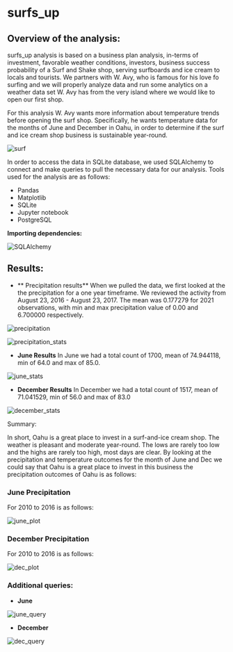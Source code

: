 # surfs_up

## Overview of the analysis:
surfs_up analysis is based on a business plan analysis, in-terms of investment, favorable weather conditions, investors, business success probability of a Surf and Shake shop, serving surfboards and ice cream to locals and tourists. We partners with W. Avy, who is famous for his love fo surfing and we will properly analyze data and run some analytics on a weather data set W. Avy has from the very island where we would like to open our first shop. 

For this analysis W. Avy wants more information about temperature trends before opening the surf shop. Specifically, he wants temperature data for the months of June and December in Oahu, in order to determine if the surf and ice cream shop business is sustainable year-round. 

![surf](https://user-images.githubusercontent.com/111251560/198156217-afc93560-f16c-45aa-ba94-ea1c323e2cb9.png)

In order to access the data in SQLite database, we used SQLAlchemy to connect and make queries to pull the necessary data for our analysis. Tools used for the analysis are as follows:
- Pandas
- Matplotlib
- SQLite
- Jupyter notebook
- PostgreSQL

**Importing dependencies:**

![SQLAlchemy](https://user-images.githubusercontent.com/111251560/198157093-aab342b4-bb60-42ef-bdab-f88a50026e0d.png)

## Results: 

- ** Precipitation results**
When we pulled the data, we first looked at the the precipitation for a one year timeframe. We reviewed the activity from August 23, 2016 - August 23, 2017. The mean was 0.177279 for 2021 observations, with min and max precipitation value of 0.00 and 6.700000 respectively.

![precipitation](https://user-images.githubusercontent.com/111251560/198177191-3d8d3fc2-e130-4f87-b539-63aab8e060cf.png)

![precipitation_stats](https://user-images.githubusercontent.com/111251560/198177176-cc285f9b-c182-4e45-b80b-9b4fa9e50010.png)

- **June Results** 
In June we had a total count of 1700, mean of 74.944118, min of 64.0 and max of 85.0.

![june_stats](https://user-images.githubusercontent.com/111251560/198178363-63716a8b-211f-437b-bf7b-e90aea73c341.png)

- **December Results**
In December we had a total count of 1517, mean of 71.041529, min of 56.0 and max of 83.0

![december_stats](https://user-images.githubusercontent.com/111251560/198178465-0c108d25-0b5f-4b83-84eb-a9b9ef45239f.png)

Summary:

In short, Oahu is a great place to invest in a surf-and-ice cream shop. The weather is pleasant and moderate year-round. The lows are rarely too low and the highs are rarely too high, most days are clear. By looking at the precipitation and temperature outcomes for the month of June and Dec we could say that Oahu is a great place to invest in this business the precipitation outcomes of Oahu is as follows:

### June Precipitation 
For 2010 to 2016 is as follows:

![june_plot](https://user-images.githubusercontent.com/111251560/198185113-99a2ae2b-2185-4f2f-8791-0796e84c0d67.png)

### December Precipitation
For 2010 to 2016 is as follows:

![dec_plot](https://user-images.githubusercontent.com/111251560/198185186-c0b471d8-6c67-4d3d-95c7-449e1452ab97.png)

### Additional queries:

- **June**

![june_query](https://user-images.githubusercontent.com/111251560/198185344-15eb4c0f-8420-420b-89ff-21153ee182cf.png)

- **December**

![dec_query](https://user-images.githubusercontent.com/111251560/198185370-1d803373-5da6-405a-8ae0-954e247dd4e2.png)
